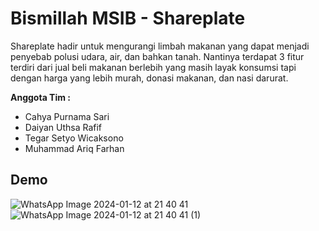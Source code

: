# Bismillah MSIB - Shareplate
Shareplate hadir untuk mengurangi limbah makanan yang dapat menjadi penyebab polusi udara, air, dan bahkan tanah. Nantinya terdapat 3 fitur terdiri dari jual beli makanan berlebih yang masih layak konsumsi tapi dengan harga yang lebih murah, donasi makanan, dan nasi darurat.

**Anggota Tim :**
- Cahya Purnama Sari
- Daiyan Uthsa Rafif
- Tegar Setyo Wicaksono
- Muhammad Ariq Farhan


## Demo

![WhatsApp Image 2024-01-12 at 21 40 41](https://github.com/ariqfrhan/shareplate/assets/110904982/cea471d6-16f9-4436-8f95-5b8f83e799ff)
![WhatsApp Image 2024-01-12 at 21 40 41 (1)](https://github.com/ariqfrhan/shareplate/assets/110904982/01074db8-6ed4-4292-8c15-41ef72bdf5b6)


